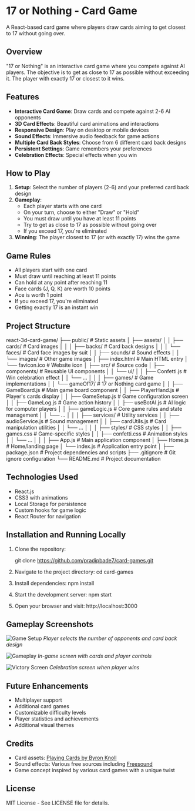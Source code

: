 # 17 or Nothing - Card Game

A React-based card game where players draw cards aiming to get closest to 17 without going over.

## Overview

"17 or Nothing" is an interactive card game where you compete against AI players. The objective is to get as close to 17 as possible without exceeding it. The player with exactly 17 or closest to it wins.

## Features

- **Interactive Card Game**: Draw cards and compete against 2-6 AI opponents
- **3D Card Effects**: Beautiful card animations and interactions
- **Responsive Design**: Play on desktop or mobile devices
- **Sound Effects**: Immersive audio feedback for game actions
- **Multiple Card Back Styles**: Choose from 6 different card back designs
- **Persistent Settings**: Game remembers your preferences
- **Celebration Effects**: Special effects when you win

## How to Play

1. **Setup**: Select the number of players (2-6) and your preferred card back design
2. **Gameplay**: 
   - Each player starts with one card
   - On your turn, choose to either "Draw" or "Hold"
   - You must draw until you have at least 11 points
   - Try to get as close to 17 as possible without going over
   - If you exceed 17, you're eliminated
3. **Winning**: The player closest to 17 (or with exactly 17) wins the game

## Game Rules

- All players start with one card
- Must draw until reaching at least 11 points
- Can hold at any point after reaching 11
- Face cards (J, Q, K) are worth 10 points
- Ace is worth 1 point
- If you exceed 17, you're eliminated
- Getting exactly 17 is an instant win

## Project Structure
react-3d-card-game/ ├── public/ # Static assets │ ├── assets/ │ │ ├── cards/ # Card images │ │ │ ├── backs/ # Card back designs │ │ │ └── faces/ # Card face images by suit │ │ ├── sounds/ # Sound effects │ │ └── images/ # Other game images │ ├── index.html # Main HTML entry │ └── favicon.ico # Website icon │ ├── src/ # Source code │ ├── components/ # Reusable UI components │ │ └── ui/ │ │ ├── Confetti.js # Win celebration effect │ │ └── ... │ │ │ ├── games/ # Game implementations │ │ └── gameOf17/ # 17 or Nothing card game │ │ ├── GameBoard.js # Main game board component │ │ ├── PlayerHand.js # Player's cards display │ │ ├── GameSetup.js # Game configuration screen │ │ ├── GameLog.js # Game action history │ │ ├── useBotAI.js # AI logic for computer players │ │ ├── gameLogic.js # Core game rules and state management │ │ └── ... │ │ │ ├── services/ # Utility services │ │ ├── audioService.js # Sound management │ │ ├── cardUtils.js # Card manipulation utilities │ │ └── ... │ │ │ ├── styles/ # CSS styles │ │ ├── games.css # Game-specific styles │ │ ├── confetti.css # Animation styles │ │ └── ... │ │ │ ├── App.js # Main application component │ ├── Home.js # Home/landing page │ └── index.js # Application entry point │ ├── package.json # Project dependencies and scripts ├── .gitignore # Git ignore configuration └── README.md # Project documentation


## Technologies Used

- React.js
- CSS3 with animations
- Local Storage for persistence
- Custom hooks for game logic
- React Router for navigation

## Installation and Running Locally


1. Clone the repository:

   git clone https://github.com/pradipbade7/card-games.git

2. Navigate to the project directory:
   cd card-games

3. Install dependencies:
   npm install

4. Start the development server:
   npm start

5. Open your browser and visit:
   http://localhost:3000


## Gameplay Screenshots

![Game Setup](screenshots/game-setup.png)
*Player selects the number of opponents and card back design*

![Gameplay](screenshots/gameplay.png)
*In-game screen with cards and player controls*

![Victory Screen](screenshots/victory.png)
*Celebration screen when player wins*

## Future Enhancements

- Multiplayer support
- Additional card games
- Customizable difficulty levels
- Player statistics and achievements
- Additional visual themes

## Credits

- Card assets: [Playing Cards by Byron Knoll](https://code.google.com/archive/p/vector-playing-cards/)
- Sound effects: Various free sources including [Freesound](https://freesound.org/)
- Game concept inspired by various card games with a unique twist

## License

MIT License - See LICENSE file for details.